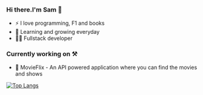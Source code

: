 ### Hi there.I'm Sam 👋

- ⚡ I love programming, F1 and books
- 🌱 Learning and growing everyday
- 🧑‍💻 Fullstack developer

### Currently working on ⚒️

- 🍿 MovieFlix - An API powered application where you can find the movies and shows 

[![Top Langs](https://github-readme-stats.vercel.app/api/top-langs/?username=SskyWalkerR)](https://github.com/SskyWalkerR/github-readme-stats)
